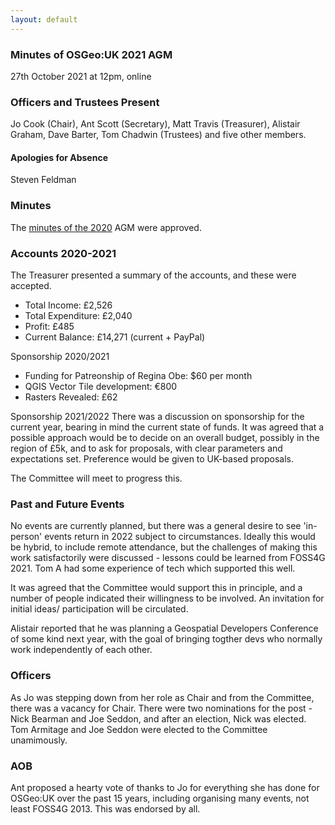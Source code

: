 ```yaml
---
layout: default
---
```


### Minutes of OSGeo:UK 2021 AGM
27th October 2021 at 12pm, online

### Officers and Trustees Present
Jo Cook (Chair), Ant Scott (Secretary), Matt Travis (Treasurer), Alistair Graham, Dave Barter, Tom Chadwin (Trustees) and five other members.

#### Apologies for Absence
Steven Feldman

### Minutes
The [minutes of the 2020](https://uk.osgeo.org/agm/agm2020minutes.html) AGM were approved. 

### Accounts 2020-2021
The Treasurer presented a summary of the accounts, and these were accepted.

* Total Income: £2,526
* Total Expenditure: £2,040
* Profit: £485
* Current Balance: £14,271 (current + PayPal)

Sponsorship 2020/2021

* Funding for Patreonship of Regina Obe: $60 per month 
* QGIS Vector Tile development: €800
* Rasters Revealed: £62

Sponsorship 2021/2022
There was a discussion on sponsorship for the current year, bearing in mind the current state of funds. It was agreed that a possible approach would be to decide on an overall budget, possibly in the region of £5k, and to ask for proposals, with clear parameters and expectations set. Preference would be given to UK-based proposals. 

The Committee will meet to progress this.

### Past and Future Events
No events are currently planned, but there was a general desire to see 'in-person' events return in 2022 subject to circumstances. Ideally this would be hybrid, to include remote attendance, but the challenges of making this work satisfactorily were discussed - lessons could be learned from FOSS4G 2021. Tom A had some experience of tech which supported this well.

It was agreed that the Committee would support this in principle, and a number of people indicated their willingness to be involved. An invitation for initial ideas/ participation will be circulated.

Alistair reported that he was planning a Geospatial Developers Conference of some kind next year, with the goal of bringing togther devs who normally work independently of each other.

### Officers
As Jo was stepping down from her role as Chair and from the Committee, there was a vacancy for Chair. 
There were two nominations for the post - Nick Bearman and Joe Seddon, and after an election, Nick was elected. 
Tom Armitage and Joe Seddon were elected to the Committee unamimously.

### AOB
Ant proposed a hearty vote of thanks to Jo for everything she has done for OSGeo:UK over the past 15 years, including organising many events, not least FOSS4G 2013. This was endorsed by all.
